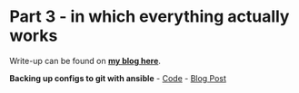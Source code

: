 # Part 3 - in which everything actually works

Write-up can be found on **[my blog here](https://www.trueneutral.eu/2018/nxosv-3.html)**.

**Backing up configs to git with ansible** - [Code](https://github.com/cmsirbu/nx9kv/tree/master/3/cfg_backup/) - [Blog Post](https://www.trueneutral.eu/2019/ansible-cfg-git.html)
